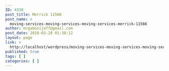 ```yaml
---
ID: 4330
post_title: Merrick 11566
post_name: >
  moving-services-moving-services-moving-services-merrick-11566
author: mrgabonijeff@gmail.com
post_date: 2018-03-28 01:38:12
layout: page
link: >
  http://localhost/wordpress/moving-services-moving-services-moving-services-merrick-11566/
published: true
tags: [ ]
categories: [ ]
---
```

